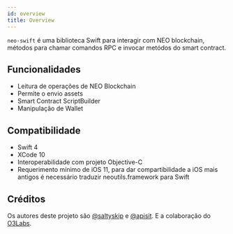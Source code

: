 ```yaml
---
id: overview
title: Overview
---
```


`neo-swift` é uma biblioteca Swift para interagir com NEO blockchain, métodos para chamar comandos RPC e invocar metódos do smart contract.

## Funcionalidades

- Leitura de operações de NEO Blockchain
- Permite o envio assets
- Smart Contract ScriptBuilder
- Manipulação de Wallet

## Compatibilidade

- Swift 4 
- XCode 10
- Interoperabilidade com projeto Objective-C
- Requerimento mínimo de iOS 11, para dar compartibilidade a iOS mais antigos é necessário traduzir neoutils.framework para Swift 

## Créditos

Os autores deste projeto são [@saltyskip](https://github.com/saltyskip) e [@apisit](https://github.com/apisit).
E a colaboração do [O3Labs](https://github.com/O3Labs/OzoneWalletIOS).